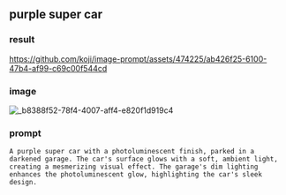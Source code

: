 ## purple super car

### result



https://github.com/koji/image-prompt/assets/474225/ab426f25-6100-47b4-af99-c69c00f544cd



### image
![_b8388f52-78f4-4007-aff4-e820f1d919c4](https://github.com/koji/image-prompt/assets/474225/fefd3c20-4f69-4643-9ecc-5aa762283c35)

### prompt
```
A purple super car with a photoluminescent finish, parked in a darkened garage. The car's surface glows with a soft, ambient light, creating a mesmerizing visual effect. The garage's dim lighting enhances the photoluminescent glow, highlighting the car's sleek design.
```
